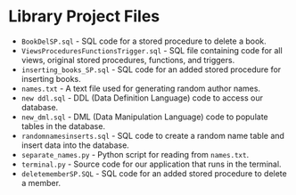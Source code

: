 # Library Project Files

- `BookDelSP.sql` - SQL code for a stored procedure to delete a book.
- `ViewsProceduresFunctionsTrigger.sql` - SQL file containing code for all views, original stored procedures, functions, and triggers.
- `inserting_books_SP.sql` - SQL code for an added stored procedure for inserting books.
- `names.txt` - A text file used for generating random author names.
- `new ddl.sql` - DDL (Data Definition Language) code to access our database.
- `new_dml.sql` - DML (Data Manipulation Language) code to populate tables in the database.
- `randomnamesinserts.sql` - SQL code to create a random name table and insert data into the database.
- `separate_names.py` - Python script for reading from `names.txt`.
- `terminal.py` - Source code for our application that runs in the terminal.
- `deletememberSP.SQL` - SQL code for an added stored procedure to delete a member.
